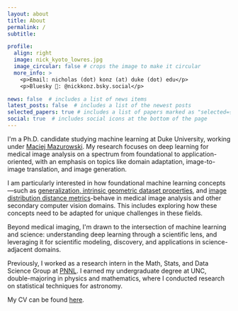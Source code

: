 ```yaml
---
layout: about
title: About
permalink: /
subtitle:

profile:
  align: right
  image: nick_kyoto_lowres.jpg
  image_circular: false # crops the image to make it circular
  more_info: >
    <p>Email: nicholas (dot) konz (at) duke (dot) edu</p>
    <p>Bluesky 🦋: @nickkonz.bsky.social</p>

news: false  # includes a list of news items
latest_posts: false  # includes a list of the newest posts
selected_papers: true # includes a list of papers marked as "selected={true}"
social: true  # includes social icons at the bottom of the page
---
```


I'm a Ph.D. candidate studying machine learning at Duke University, working under [Maciej Mazurowski](https://sites.duke.edu/mazurowski/). My research focuses on deep learning for medical image analysis on a spectrum from foundational to application-oriented, with an emphasis on topics like domain adaptation, image-to-image translation, and image generation.

I am particularly interested in how foundational machine learning concepts—such as [generalization, intrinsic geometric dataset properties](https://arxiv.org/abs/2401.08865), and [image distribution distance metrics](https://arxiv.org/abs/2412.01496)-behave in medical image analysis and other secondary computer vision domains. This includes exploring how these concepts need to be adapted for unique challenges in these fields.

Beyond medical imaging, I'm drawn to the intersection of machine learning and science: understanding deep learning through a scientific lens, and leveraging it for scientific modeling, discovery, and applications in science-adjacent domains.

Previously, I worked as a research intern in the Math, Stats, and Data Science Group at [PNNL](https://www.pnnl.gov/). I earned my undergraduate degree at UNC, double-majoring in physics and mathematics, where I conducted research on statistical techniques for astronomy.

My CV can be found [here](https://nickk124.github.io/assets/pdf/nicholaskonzCV_2025.pdf).
